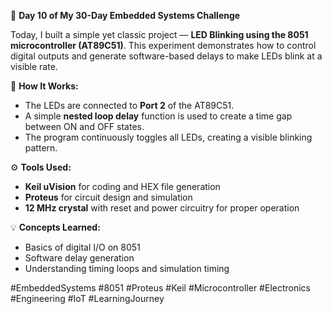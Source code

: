 🚀 **Day 10 of My 30-Day Embedded Systems Challenge**

Today, I built a simple yet classic project — **LED Blinking using the 8051 microcontroller (AT89C51)**. This experiment demonstrates how to control digital outputs and generate software-based delays to make LEDs blink at a visible rate.

🧠 **How It Works:**

* The LEDs are connected to **Port 2** of the AT89C51.
* A simple **nested loop delay** function is used to create a time gap between ON and OFF states.
* The program continuously toggles all LEDs, creating a visible blinking pattern.

⚙️ **Tools Used:**

* **Keil uVision** for coding and HEX file generation
* **Proteus** for circuit design and simulation
* **12 MHz crystal** with reset and power circuitry for proper operation

💡 **Concepts Learned:**

* Basics of digital I/O on 8051
* Software delay generation
* Understanding timing loops and simulation timing


#EmbeddedSystems #8051 #Proteus #Keil #Microcontroller #Electronics #Engineering #IoT #LearningJourney
